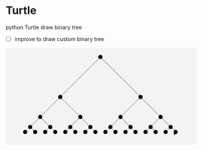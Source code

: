 # Turtle
python Turtle draw binary tree

 - [ ] improve to draw custom binary tree
 
![image](/img/example.png?raw=true)
